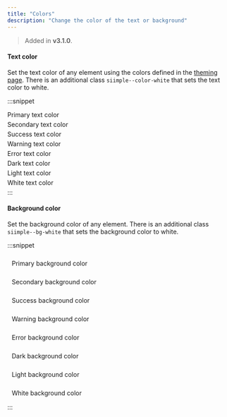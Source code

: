 ```yaml
---
title: "Colors"
description: "Change the color of the text or background"
---
```


> Added in **v3.1.0**.

#### Text color

Set the text color of any element using the colors defined in the [theming page](/css/getting-started/theming.html). There is an additional class `siimple--color-white` that sets the text color to white. 

:::snippet 
<style>
.colors-example {
    margin-bottom: 5px;
}
</style>
<div class="colors-example siimple--color-primary">Primary text color</div>
<div class="colors-example siimple--color-secondary">Secondary text color</div>
<div class="colors-example siimple--color-success">Success text color</div>
<div class="colors-example siimple--color-warning">Warning text color</div>
<div class="colors-example siimple--color-error">Error text color</div>
<div class="colors-example siimple--color-dark">Dark text color</div>
<div class="colors-example siimple--color-light">Light text color</div>
<div class="colors-example siimple--color-white siimple--bg-dark">White text color</div>
:::

#### Background color

Set the background color of any element. There is an additional class `siimple--bg-white` that sets the background color to white.

:::snippet
<style>
.bg-example {
    padding: 10px;
    margin-bottom: 5px;
}
</style>
<div class="bg-example siimple--bg-primary siimple--color-white">Primary background color</div>
<div class="bg-example siimple--bg-secondary siimple--color-white">Secondary background color</div>
<div class="bg-example siimple--bg-success siimple--color-white">Success background color</div>
<div class="bg-example siimple--bg-warning siimple--color-white">Warning background color</div>
<div class="bg-example siimple--bg-error siimple--color-white">Error background color</div>
<div class="bg-example siimple--bg-dark siimple--color-white">Dark background color</div>
<div class="bg-example siimple--bg-light">Light background color</div>
<div class="bg-example siimple--bg-white">White background color</div>
:::

